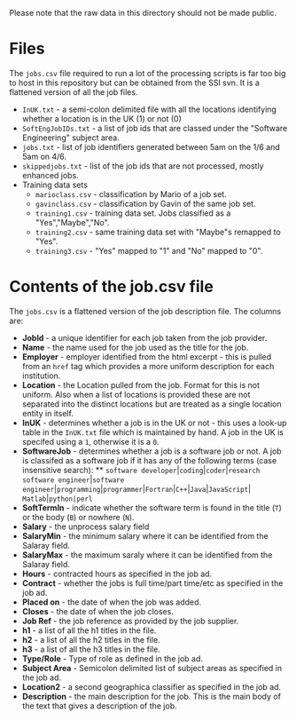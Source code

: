 Please note that the raw data in this directory should not be made public.

# Files

The `jobs.csv` file required to run a lot of the processing scripts
is far too big to host in this repository but can be obtained from
the SSI svn. It is a flattened version of all the job files.

* `InUK.txt` - a semi-colon delimited file with all the locations identifying whether a location is in the UK (1) or not (0)
* `SoftEngJobIDs.txt` - a list of job ids that are classed under the "Software Engineering" subject area.
* `jobs.txt` - list of job identifiers generated between 5am on the 1/6 and 5am on 4/6.
* `skippedjobs.txt` - list of the job ids that are not processed, mostly enhanced jobs.
* Training data sets
   * `marioclass.csv` - classification by Mario of a job set.
   * `gavinclass.csv` - classification by Gavin of the same job set.
   * `training1.csv`  - training data set. Jobs classified as a "Yes","Maybe","No".
   * `training2.csv`  - same training data set with "Maybe"s remapped to "Yes".
   * `training3.csv`  - "Yes" mapped to "1" and "No" mapped to "0".

# Contents of the job.csv file

The `jobs.csv` is a flattened version of the job description file. The columns 
are:

* **JobId** - a unique identifier for each job taken from the job provider.
* **Name** - the name used for the job used as the title for the job.
* **Employer** - employer identified from the html excerpt - this is pulled from an `href` tag which provides a more uniform description for each institution.
* **Location** - the Location pulled from the job. Format for this is not uniform. Also when a list of locations is provided these are not separated into the 
                 distinct locations but are treated as a single location entity in itself.
* **InUK** - determines whether a job is in the UK or not - this uses a look-up table in the `InUK.txt` file which is maintained by hand. A job in the 
             UK is specifed using a `1`, otherwise it is a `0`.
* **SoftwareJob** - determines whether a job is a software job or not. A job is classifed as a software job if it has any of the following terms 
             (case insensitive search): 
** `software developer`|`coding`|`coder`|`research software engineer`|`software engineer`|`programming`|`programmer`|`Fortran`|`C++`|`Java`|`JavaScript`|
   `Matlab`|`python|perl`
* **SoftTermIn** - indicate whether the software term is found in the title (`T`) or the body (`B`) or nowhere (`N`).
* **Salary** - the unprocess salary field
* **SalaryMin** - the minimum salary where it can be identified from the Salaray field.
* **SalaryMax** - the maximum saraly where it can be identified from the Salaray field.
* **Hours** - contracted hours as specified in the job ad.
* **Contract** - whether the jobs is full time/part time/etc as specified in the job ad. 
* **Placed on** - the date of when the job was added.
* **Closes** - the date of when the job closes.
* **Job Ref** - the job reference as provided by the job supplier.
* **h1** - a list of all the h1 titles in the file.
* **h2** - a list of all the h2 titles in the file.
* **h3** - a list of all the h3 titles in the file.
* **Type/Role** - Type of role as defined in the job ad.
* **Subject Area** - Semicolon delimited list of subject areas as specified in the job ad.
* **Location2** - a second geographica classifier as specified in the job ad.
* **Description** - the main description for the job. This is the main body of the text that gives a description of the job.

